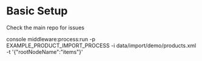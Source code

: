 # Basic Setup

Check the main repo for issues

console middleware:process:run -p  EXAMPLE_PRODUCT_IMPORT_PROCESS -i data/import/demo/products.xml -t '{"rootNodeName":"items"}'



